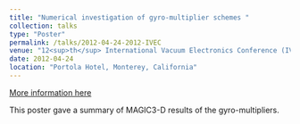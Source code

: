 ```yaml
---
title: "Numerical investigation of gyro-multiplier schemes "
collection: talks
type: "Poster"
permalink: /talks/2012-04-24-2012-IVEC
venue: "12<sup>th</sup> International Vacuum Electronics Conference (IVEC)"
date: 2012-04-24
location: "Portola Hotel, Monterey, California"
---
```


[More information here](https://ieeexplore.ieee.org/document/6262263)

This poster gave a summary of MAGIC3-D results of the gyro-multipliers.
